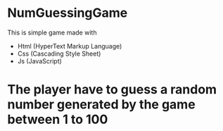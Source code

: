 # NumGuessingGame
This is simple game made with 
- Html (HyperText Markup Language)
- Css (Cascading Style Sheet)
- Js (JavaScript)
# The player have to guess a random number generated by the game between 1 to 100
